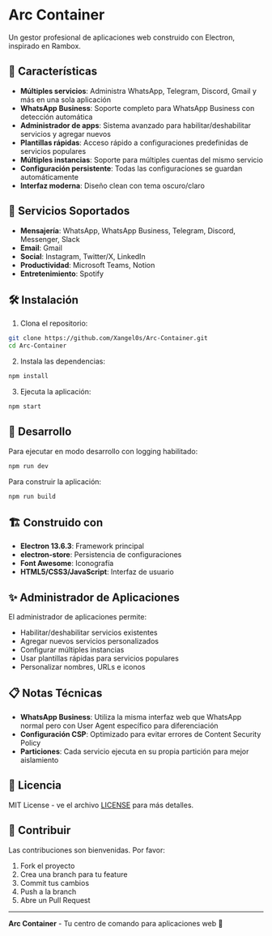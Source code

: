 # Arc Container

Un gestor profesional de aplicaciones web construido con Electron, inspirado en Rambox.

## 🚀 Características

- **Múltiples servicios**: Administra WhatsApp, Telegram, Discord, Gmail y más en una sola aplicación
- **WhatsApp Business**: Soporte completo para WhatsApp Business con detección automática
- **Administrador de apps**: Sistema avanzado para habilitar/deshabilitar servicios y agregar nuevos
- **Plantillas rápidas**: Acceso rápido a configuraciones predefinidas de servicios populares
- **Múltiples instancias**: Soporte para múltiples cuentas del mismo servicio
- **Configuración persistente**: Todas las configuraciones se guardan automáticamente
- **Interfaz moderna**: Diseño clean con tema oscuro/claro

## 🎯 Servicios Soportados

- **Mensajería**: WhatsApp, WhatsApp Business, Telegram, Discord, Messenger, Slack
- **Email**: Gmail
- **Social**: Instagram, Twitter/X, LinkedIn
- **Productividad**: Microsoft Teams, Notion
- **Entretenimiento**: Spotify

## 🛠️ Instalación

1. Clona el repositorio:
```bash
git clone https://github.com/Xangel0s/Arc-Container.git
cd Arc-Container
```

2. Instala las dependencias:
```bash
npm install
```

3. Ejecuta la aplicación:
```bash
npm start
```

## 🔧 Desarrollo

Para ejecutar en modo desarrollo con logging habilitado:
```bash
npm run dev
```

Para construir la aplicación:
```bash
npm run build
```

## 🏗️ Construido con

- **Electron 13.6.3**: Framework principal
- **electron-store**: Persistencia de configuraciones
- **Font Awesome**: Iconografía
- **HTML5/CSS3/JavaScript**: Interfaz de usuario

## ✨ Administrador de Aplicaciones

El administrador de aplicaciones permite:
- Habilitar/deshabilitar servicios existentes
- Agregar nuevos servicios personalizados
- Configurar múltiples instancias
- Usar plantillas rápidas para servicios populares
- Personalizar nombres, URLs e iconos

## 📋 Notas Técnicas

- **WhatsApp Business**: Utiliza la misma interfaz web que WhatsApp normal pero con User Agent específico para diferenciación
- **Configuración CSP**: Optimizado para evitar errores de Content Security Policy
- **Particiones**: Cada servicio ejecuta en su propia partición para mejor aislamiento

## 📄 Licencia

MIT License - ve el archivo [LICENSE](LICENSE) para más detalles.

## 🤝 Contribuir

Las contribuciones son bienvenidas. Por favor:
1. Fork el proyecto
2. Crea una branch para tu feature
3. Commit tus cambios
4. Push a la branch
5. Abre un Pull Request

---

**Arc Container** - Tu centro de comando para aplicaciones web 🚀

